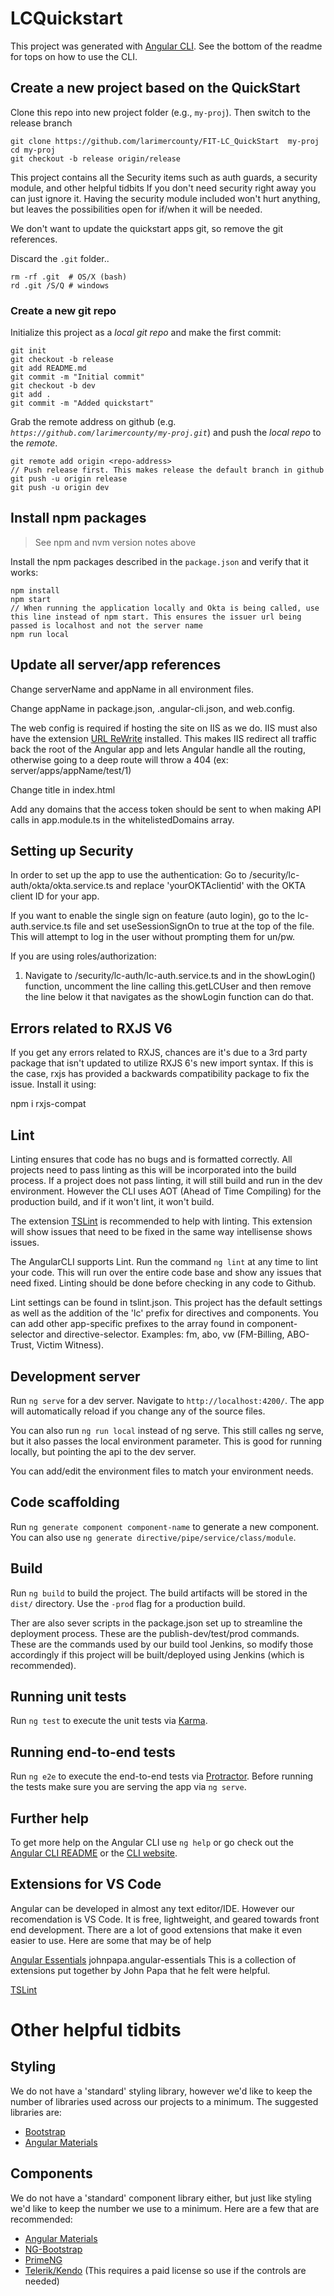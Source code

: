 # LCQuickstart

This project was generated with [Angular CLI](https://github.com/angular/angular-cli).
See the bottom of the readme for tops on how to use the CLI.

## Create a new project based on the QuickStart

Clone this repo into new project folder (e.g., `my-proj`). Then switch to the release branch
```shell
git clone https://github.com/larimercounty/FIT-LC_QuickStart  my-proj
cd my-proj
git checkout -b release origin/release 
```

This project contains all the Security items such as auth guards, a security module, and other helpful tidbits
If you don't need security right away you can just ignore it. Having the security module included won't hurt anything, but leaves the possibilities open for if/when it will be needed.

We don't want to update the quickstart apps git, so remove the git references.

Discard the `.git` folder..
```shell
rm -rf .git  # OS/X (bash)
rd .git /S/Q # windows
```

### Create a new git repo

Initialize this project as a *local git repo* and make the first commit:
```shell
git init
git checkout -b release
git add README.md
git commit -m "Initial commit"
git checkout -b dev
git add .
git commit -m "Added quickstart"
```

Grab the remote address on github (e.g. *`https://github.com/larimercounty/my-proj.git`*) and push the *local repo* to the *remote*.
```shell
git remote add origin <repo-address>
// Push release first. This makes release the default branch in github
git push -u origin release
git push -u origin dev
```

## Install npm packages

> See npm and nvm version notes above

Install the npm packages described in the `package.json` and verify that it works:

```shell
npm install
npm start
// When running the application locally and Okta is being called, use this line instead of npm start. This ensures the issuer url being passed is localhost and not the server name
npm run local
```

## Update all server/app references
Change serverName and appName in all environment files.

Change appName in package.json, .angular-cli.json, and web.config.

The web config is required if hosting the site on IIS as we do. IIS must also have the extension [URL ReWrite](https://www.iis.net/downloads/microsoft/url-rewrite) installed. This makes IIS redirect all traffic back the root of the Angular app and lets Angular handle all the routing, otherwise going to a deep route will throw a 404 (ex: server/apps/appName/test/1)

Change title in index.html

Add any domains that the access token should be sent to when making API calls in app.module.ts in the whitelistedDomains array.

## Setting up Security

In order to set up the app to use the authentication:
Go to /security/lc-auth/okta/okta.service.ts and replace 'yourOKTAclientid' with the OKTA client ID for your app.

If you want to enable the single sign on feature (auto login), go to the lc-auth.service.ts file and set useSessionSignOn to true at the top of the file. This will attempt to log in the user without prompting them for un/pw.

If you are using roles/authorization:
1. Navigate to /security/lc-auth/lc-auth.service.ts and in the showLogin() function, uncomment the line calling this.getLCUser and then remove the line below it that navigates as the showLogin function can do that.

## Errors related to RXJS V6
If you get any errors related to RXJS, chances are it's due to a 3rd party package that isn't updated to utilize RXJS 6's new import syntax.
If this is the case, rxjs has provided a backwards compatibility package to fix the issue. Install it using:

npm i rxjs-compat

## Lint

Linting ensures that code has no bugs and is formatted correctly. All projects need to pass linting as this will be incorporated into the build process.
If a project does not pass linting, it will still build and run in the dev environment. 
However the CLI uses AOT (Ahead of Time Compiling) for the production build, and if it won't lint, it won't build.

The extension [TSLint](https://marketplace.visualstudio.com/items?itemName=eg2.tslint) is recommended to help with linting.
This extension will show issues that need to be fixed in the same way intellisense shows issues.

The AngularCLI supports Lint. Run the command `ng lint` at any time to lint your code. This will run over the entire code base and show any issues that need fixed. 
Linting should be done before checking in any code to Github.

Lint settings can be found in tslint.json. This project has the default settings as well as the addition of the 'lc' prefix for directives and components.
You can add other app-specific prefixes to the array found in component-selector and directive-selector. Examples: fm, abo, vw (FM-Billing, ABO-Trust, Victim Witness).

## Development server

Run `ng serve` for a dev server. Navigate to `http://localhost:4200/`. The app will automatically reload if you change any of the source files.

You can also run `ng run local` instead of ng serve. This still calles ng serve, but it also passes the local environment parameter. This is good for running locally, but pointing the api to the dev server. 

You can add/edit the environment files to match your environment needs.

## Code scaffolding

Run `ng generate component component-name` to generate a new component. You can also use `ng generate directive/pipe/service/class/module`.

## Build

Run `ng build` to build the project. The build artifacts will be stored in the `dist/` directory. Use the `-prod` flag for a production build.

Ther are also sever scripts in the package.json set up to streamline the deployment process. These are the publish-dev/test/prod commands. These are the commands used by our build tool Jenkins, so modify those accordingly if this project will be built/deployed using Jenkins (which is recommended).

## Running unit tests

Run `ng test` to execute the unit tests via [Karma](https://karma-runner.github.io).

## Running end-to-end tests

Run `ng e2e` to execute the end-to-end tests via [Protractor](http://www.protractortest.org/).
Before running the tests make sure you are serving the app via `ng serve`.

## Further help

To get more help on the Angular CLI use `ng help` or go check out the [Angular CLI README](https://github.com/angular/angular-cli/blob/master/README.md) or the [CLI website](https://cli.angular.io/).


## Extensions for VS Code

Angular can be developed in almost any text editor/IDE. However our recomendation is VS Code. It is free, lightweight, and geared towards front end development. There are a lot of good extensions that make it even easier to use. Here are some that may be of help

[Angular Essentials](https://marketplace.visualstudio.com/items?itemName=johnpapa.angular-essentials)  johnpapa.angular-essentials
This is a collection of extensions put together by John Papa that he felt were helpful.

[TSLint](https://marketplace.visualstudio.com/items?itemName=eg2.tslint)

# Other helpful tidbits

## Styling
We do not have a 'standard' styling library, however we'd like to keep the number of libraries used across our projects to a minimum.
The suggested libraries are:
* [Bootstrap](https://getbootstrap.com/)
* [Angular Materials](https://material.angular.io/)

## Components
We do not have a 'standard' component library either, but just like styling we'd like to keep the number we use to a minimum. Here are a few that are recommended:
* [Angular Materials](https://material.angular.io/)
* [NG-Bootstrap](https://ng-bootstrap.github.io/#/home)
* [PrimeNG](https://www.primefaces.org/primeng/#/)
* [Telerik/Kendo](http://www.telerik.com/kendo-angular-ui/) (This requires a paid license so use if the controls are needed)

